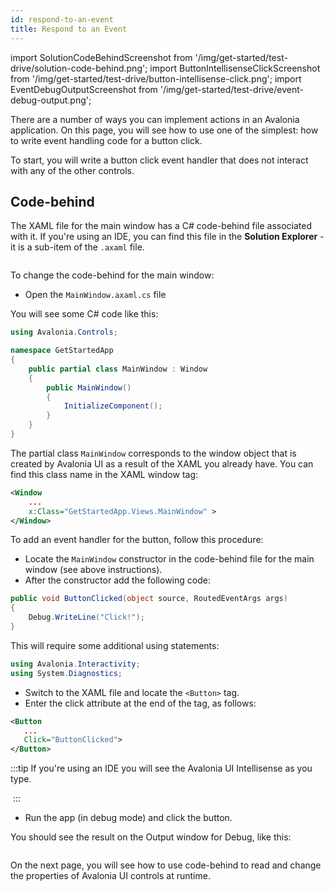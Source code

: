 ```yaml
---
id: respond-to-an-event
title: Respond to an Event
---
```


import SolutionCodeBehindScreenshot from '/img/get-started/test-drive/solution-code-behind.png';
import ButtonIntellisenseClickScreenshot from '/img/get-started/test-drive/button-intellisense-click.png';
import EventDebugOutputScreenshot from '/img/get-started/test-drive/event-debug-output.png';

There are a number of ways you can implement actions in an Avalonia application. On this page, you will see how to use one of the simplest: how to write event handling code for a button click.

To start, you will write a button click event handler that does not interact with any of the other controls.

## Code-behind

The XAML file for the main window has a C# code-behind file associated with it. If you're using an IDE, you can find this file in the **Solution Explorer** - it is a sub-item of the `.axaml` file.

<img className="center" src={SolutionCodeBehindScreenshot} alt="" />

To change the code-behind for the main window:

- Open the `MainWindow.axaml.cs` file

You will see some C# code like this:

```csharp
using Avalonia.Controls;

namespace GetStartedApp
{
    public partial class MainWindow : Window
    {
        public MainWindow()
        {
            InitializeComponent();
        }
    }
}
```


The partial class `MainWindow` corresponds to the window object that is created by Avalonia UI as a result of the XAML you already have. You can find this class name in the XAML window tag:

```xml
<Window 
    ...
    x:Class="GetStartedApp.Views.MainWindow" >
</Window>
```

To add an event handler for the button, follow this procedure:

- Locate the  `MainWindow` constructor in the code-behind file for the main window (see above instructions).
- After the constructor add the following code:

```csharp
public void ButtonClicked(object source, RoutedEventArgs args)
{
    Debug.WriteLine("Click!");
}
```

This will require some additional using statements:

```cs
using Avalonia.Interactivity;
using System.Diagnostics;
```

- Switch to the XAML file and locate the `<Button>` tag.
- Enter the click attribute at the end of the tag, as follows:

```xml
<Button
   ...
   Click="ButtonClicked">
</Button>
```

:::tip
If you're using an IDE you will see the Avalonia UI Intellisense as you type.

<img className="center" src={ButtonIntellisenseClickScreenshot} alt="" />
:::

- Run the app (in debug mode) and click the button.

You should see the result on the Output window for Debug, like this:

<img className="center" src={EventDebugOutputScreenshot} alt="" />

On the next page, you will see how to use code-behind to read and change the properties of Avalonia UI controls at runtime.
